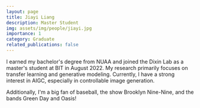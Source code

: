 ```yaml
---
layout: page
title: Jiayi Liang
description: Master Student
img: assets/img/people/jiayi.jpg
importance: 1
category: Graduate 
related_publications: false
---
```


I earned my bachelor's degree from NUAA and joined the Dixin Lab as a master's student at BIT in August 2022. My research primarily focuses on transfer learning and generative modeling. Currently, I have a strong interest in AIGC, especially in controllable image generation.

Additionally, I'm a big fan of baseball, the show Brooklyn Nine-Nine, and the bands Green Day and Oasis!
